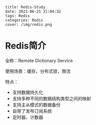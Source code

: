 ```
title: Redis-Study
date: 2021-06-21 21:04:32
tags: Redis
categories: Redis
cover: /img/redis.png
```

# Redis简介

全称：Remote Dictionary Service

使用场景：缓存，分布式锁，限流

特点：

- 支持数据持久化
- 支持多种不同的数据结构类型之间的映射
- 支持主从模式的数据备份
- 自带了发布订阅系统
- 定时器，计数器

